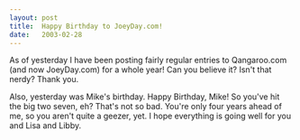 ```yaml
---
layout: post
title:  Happy Birthday to JoeyDay.com!
date:   2003-02-28
---
```


As of yesterday I have been posting fairly regular entries to Qangaroo.com (and now JoeyDay.com) for a whole year! Can you believe it? Isn't that nerdy? Thank you.

Also, yesterday was Mike's birthday. Happy Birthday, Mike! So you've hit the big two seven, eh? That's not so bad. You're only four years ahead of me, so you aren't quite a geezer, yet. I hope everything is going well for you and Lisa and Libby.